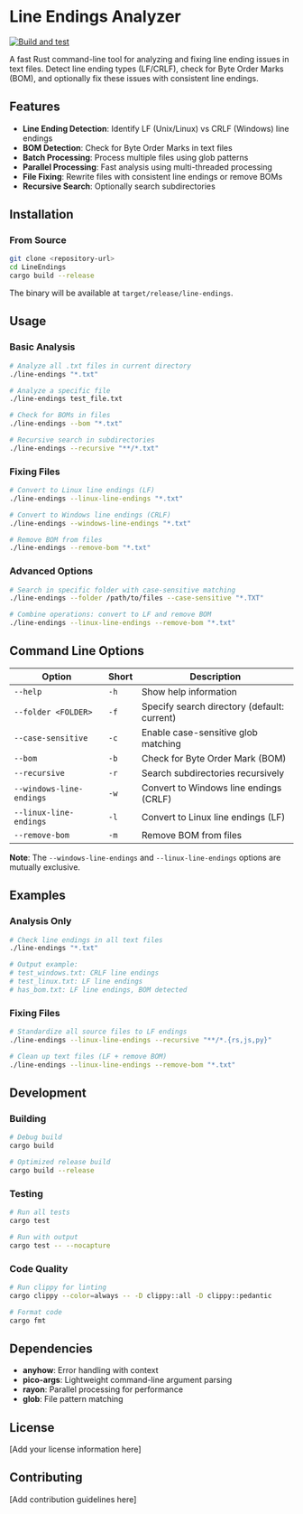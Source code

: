 # Line Endings Analyzer

[![Build and test](https://github.com/lookbusy1344/LineEndings/actions/workflows/ci.yml/badge.svg)](https://github.com/lookbusy1344/LineEndings/actions/workflows/ci.yml)

A fast Rust command-line tool for analyzing and fixing line ending issues in text files. Detect line ending types (LF/CRLF), check for Byte Order Marks (BOM), and optionally fix these issues with consistent line endings.

## Features

- **Line Ending Detection**: Identify LF (Unix/Linux) vs CRLF (Windows) line endings
- **BOM Detection**: Check for Byte Order Marks in text files
- **Batch Processing**: Process multiple files using glob patterns
- **Parallel Processing**: Fast analysis using multi-threaded processing
- **File Fixing**: Rewrite files with consistent line endings or remove BOMs
- **Recursive Search**: Optionally search subdirectories

## Installation

### From Source

```bash
git clone <repository-url>
cd LineEndings
cargo build --release
```

The binary will be available at `target/release/line-endings`.

## Usage

### Basic Analysis

```bash
# Analyze all .txt files in current directory
./line-endings "*.txt"

# Analyze a specific file
./line-endings test_file.txt

# Check for BOMs in files
./line-endings --bom "*.txt"

# Recursive search in subdirectories
./line-endings --recursive "**/*.txt"
```

### Fixing Files

```bash
# Convert to Linux line endings (LF)
./line-endings --linux-line-endings "*.txt"

# Convert to Windows line endings (CRLF)
./line-endings --windows-line-endings "*.txt"

# Remove BOM from files
./line-endings --remove-bom "*.txt"
```

### Advanced Options

```bash
# Search in specific folder with case-sensitive matching
./line-endings --folder /path/to/files --case-sensitive "*.TXT"

# Combine operations: convert to LF and remove BOM
./line-endings --linux-line-endings --remove-bom "*.txt"
```

## Command Line Options

| Option | Short | Description |
|--------|-------|-------------|
| `--help` | `-h` | Show help information |
| `--folder <FOLDER>` | `-f` | Specify search directory (default: current) |
| `--case-sensitive` | `-c` | Enable case-sensitive glob matching |
| `--bom` | `-b` | Check for Byte Order Mark (BOM) |
| `--recursive` | `-r` | Search subdirectories recursively |
| `--windows-line-endings` | `-w` | Convert to Windows line endings (CRLF) |
| `--linux-line-endings` | `-l` | Convert to Linux line endings (LF) |
| `--remove-bom` | `-m` | Remove BOM from files |

**Note**: The `--windows-line-endings` and `--linux-line-endings` options are mutually exclusive.

## Examples

### Analysis Only

```bash
# Check line endings in all text files
./line-endings "*.txt"

# Output example:
# test_windows.txt: CRLF line endings
# test_linux.txt: LF line endings
# has_bom.txt: LF line endings, BOM detected
```

### Fixing Files

```bash
# Standardize all source files to LF endings
./line-endings --linux-line-endings --recursive "**/*.{rs,js,py}"

# Clean up text files (LF + remove BOM)
./line-endings --linux-line-endings --remove-bom "*.txt"
```

## Development

### Building

```bash
# Debug build
cargo build

# Optimized release build
cargo build --release
```

### Testing

```bash
# Run all tests
cargo test

# Run with output
cargo test -- --nocapture
```

### Code Quality

```bash
# Run clippy for linting
cargo clippy --color=always -- -D clippy::all -D clippy::pedantic

# Format code
cargo fmt
```

## Dependencies

- **anyhow**: Error handling with context
- **pico-args**: Lightweight command-line argument parsing
- **rayon**: Parallel processing for performance
- **glob**: File pattern matching

## License

[Add your license information here]

## Contributing

[Add contribution guidelines here]
